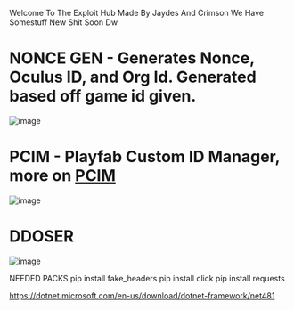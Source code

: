 Welcome To The Exploit Hub Made By Jaydes And Crimson
We Have Somestuff
New Shit Soon Dw

# NONCE GEN - Generates Nonce, Oculus ID, and Org Id. Generated based off game id given. 

![image](https://media.discordapp.net/attachments/1351656743205077064/1353264776062701568/image.png?ex=67e10589&is=67dfb409&hm=2249e62e867ff13b93b6da471a0e0c98b2e5e27d9820a843120ada1e076812b8&=&format=webp&quality=lossless)

# PCIM - Playfab Custom ID Manager, more on [PCIM](https://github.com/crimsonlmaoo/PCIM/blob/main/README.md)

![image](https://github.com/user-attachments/assets/afd6ac13-945e-4d51-b7cc-f95040c3c98b)

# DDOSER

![image](https://github.com/user-attachments/assets/a68b0b72-e32b-423a-976e-e8839435f539)

NEEDED PACKS
pip install fake_headers
pip install click
pip install requests

https://dotnet.microsoft.com/en-us/download/dotnet-framework/net481
